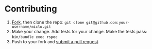 # Contributing

1. [Fork](https://github.com/tnantoka/miclo/fork), then clone the repo: `git clone git@github.com:your-username/miclo.git`
1. Make your change. Add tests for your change. Make the tests pass: `bin/bundle exec rspec`
1. Push to your fork and [submit a pull request](https://github.com/tnantoka/miclo/compare/).

